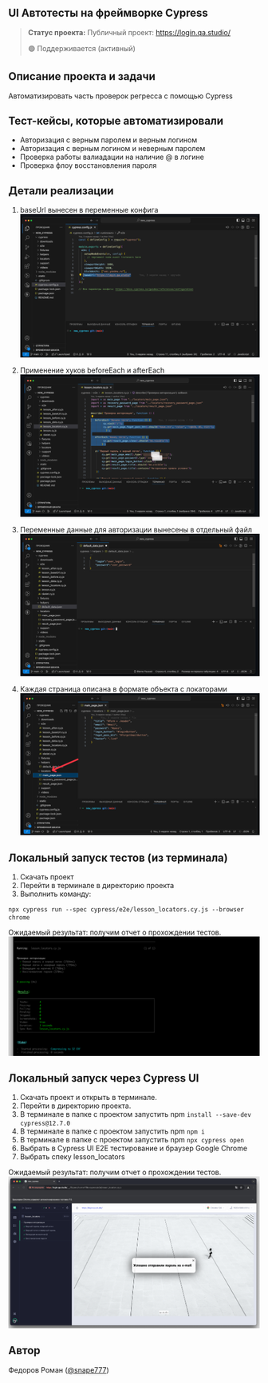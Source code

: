 <h2>UI Автотесты на фреймворке Cypress</h2>

> **Статус проекта:**
> Публичный проект: https://login.qa.studio/
> 
> 🟢 Поддерживается (активный) 

## Описание проекта и задачи
Автоматизировать часть проверок регресса с помощью Cypress

## Тест-кейсы, которые автоматизировали
* Авторизация с верным паролем и верным логином
* Авторизация c верным логином и неверным паролем
* Проверка работы валиадации на наличие @ в логине
* Проверка флоу восстановления пароля

## Детали реализации

1. baseUrl вынесен в переменные конфига
![image](https://raw.githubusercontent.com/FedorovRomanQA/cypress_autotests/main/1.png)

2. Применение хуков beforeEach и afterEach
![image](https://raw.githubusercontent.com/FedorovRomanQA/cypress_autotests/main/2.png)

3. Переменные данные для авторизации вынесены в отдельный файл
![image](https://raw.githubusercontent.com/FedorovRomanQA/cypress_autotests/main/3.png)

4. Каждая страница описана в формате объекта с локаторами
![image](https://raw.githubusercontent.com/FedorovRomanQA/cypress_autotests/main/4.png)

## Локальный запуск тестов (из терминала)
1. Скачать проект
2. Перейти в терминале в директорию проекта
2. Выполнить команду:
```
npx cypress run --spec cypress/e2e/lesson_locators.cy.js --browser chrome
```
Ожидаемый результат: получим отчет о прохождении тестов.
![image](https://raw.githubusercontent.com/FedorovRomanQA/cypress_autotests/main/5.png)

## Локальный запуск через Cypress UI
1. Скачать проект и открыть в терминале.
2. Перейти в директорию проекта.
3. В терминале в папке с проектом запустить npm `install --save-dev cypress@12.7.0`
4. В терминале в папке с проектом запустить npm `npm i`
5. В терминале в папке с проектом запустить npm `npx cypress open`
6. Выбрать в Cypress UI E2E тестирование и браузер Google Chrome
7. Выбрать спеку lesson_locators

Ожидаемый результат: получим отчет о прохождении тестов.
![image](https://raw.githubusercontent.com/FedorovRomanQA/cypress_autotests/main/6.png)




## Автор

Федоров Роман ([@snape777](https://t.me/snape777))
